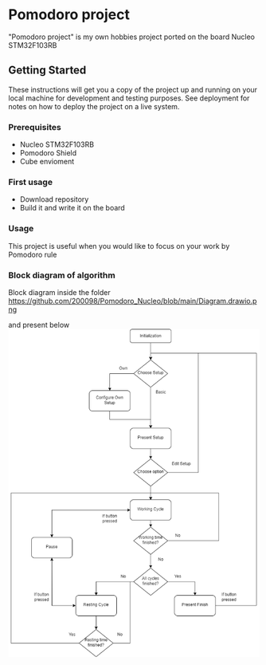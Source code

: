 # Pomodoro project
"Pomodoro project" is my own hobbies project ported on the board Nucleo STM32F103RB
## Getting Started
These instructions will get you a copy of the project up and running on your local machine for development and testing purposes. See deployment for notes on how to deploy the project on a live system.
### Prerequisites
- Nucleo STM32F103RB
- Pomodoro Shield
- Cube envioment
### First usage
- Download repository
- Build it and write it on the board
### Usage
This project is useful when you would like to focus on your work by Pomodoro rule

### Block diagram of algorithm
Block diagram inside the folder
https://github.com/200098/Pomodoro_Nucleo/blob/main/Diagram.drawio.png

and present below
![alt text](https://github.com/200098/Pomodoro_Nucleo/blob/main/Diagram.drawio.png "Diagram ")
